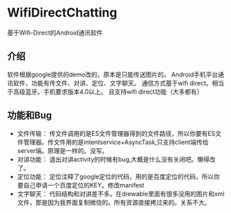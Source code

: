 # WifiDirectChatting
基于Wifi-Direct的Android通讯软件

## 介绍
软件根据google提供的demo改的，原本是只能传送图片的。
Android手机平台通讯软件，功能有传文件、对讲、定位、文字聊天。
通信方式基于wifi direct。相当于高级蓝牙。手机要求版本4.0以上。
且支持wifi direct功能（大多都有）

## 功能和Bug
- 文件传输： 传文件调用的是ES文件管理器得到的文件路径，所以你要有ES文件管理器。传文件用的是intentservice+AsyncTask,只支持client端传给server端。原理是一样的。没写。
- 对讲功能： 退出对讲activity的时候有bug,大概是什么没有关闭吧。懒得改了。
- 定位功能： 定位注释了google定位的代码，用的是百度定位的代码，所以你要自己申请一个百度定位的KEY。修改manifest
- 文字聊天： 代码结构和对讲差不多。在drewable里面有很多没用的图片和xml文件，那是因为我界面复制微信的。所有资源直接拷过来的。关系不大。



